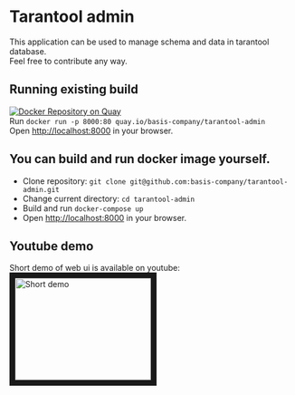 # Tarantool admin
This application can be used to manage schema and data in tarantool database.  
Feel free to contribute any way.

## Running existing build
[![Docker Repository on Quay](https://quay.io/repository/basis-company/tarantool-admin/status "Docker Repository on Quay")](https://quay.io/repository/basis-company/tarantool-admin)  
Run `docker run -p 8000:80 quay.io/basis-company/tarantool-admin`  
Open [http://localhost:8000](http://localhost:8000) in your browser.

## You can build and run docker image yourself.
* Clone repository: `git clone git@github.com:basis-company/tarantool-admin.git`
* Change current directory: `cd tarantool-admin`
* Build and run `docker-compose up`
* Open [http://localhost:8000](http://localhost:8000) in your browser.

## Youtube demo
Short demo of web ui is available on youtube:  
<a href="http://www.youtube.com/watch?feature=player_embedded&v=zBpS3Tb8Wr8" target="_blank"><img src="http://img.youtube.com/vi/zBpS3Tb8Wr8/0.jpg" alt="Short demo" width="240" height="180" border="10" /></a>
